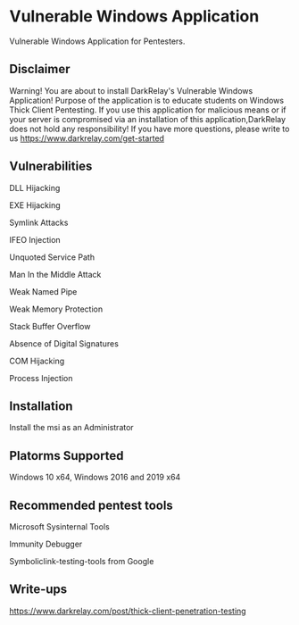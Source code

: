 # Vulnerable Windows Application
Vulnerable Windows Application for Pentesters.

## Disclaimer
Warning! You are about to install DarkRelay's Vulnerable Windows Application! Purpose of the application is to educate students on Windows Thick Client Pentesting. If you use this application for malicious means or if your server is compromised via an installation of this application,DarkRelay does not hold any responsibility! If you have more questions, please write to us https://www.darkrelay.com/get-started

## Vulnerabilities
DLL Hijacking

EXE Hijacking

Symlink Attacks

IFEO Injection

Unquoted Service Path

Man In the Middle Attack

Weak Named Pipe

Weak Memory Protection

Stack Buffer Overflow

Absence of Digital Signatures

COM Hijacking

Process Injection

## Installation
Install the msi as an Administrator

## Platorms Supported
Windows 10 x64, Windows 2016 and 2019 x64

## Recommended pentest tools
Microsoft Sysinternal Tools

Immunity Debugger

Symboliclink-testing-tools from Google

## Write-ups
https://www.darkrelay.com/post/thick-client-penetration-testing
